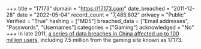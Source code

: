 +++
title = "17173"
domain = "https://17173.com"
date_breached = "2011-12-28"
date = "2022-05-04"
record_count = "7,485,802"
privacy = "Public"
Verified = "True"
hashing = ["MD5"]
breached_data = ["Email addresses", "Passwords", "Usernames"]
categories = ["Gaming"]
acknowledged = "No"
+++
In late 2011, <a href="https://news.softpedia.com/news/China-Investigates-Hacking-Operations-That-Exposed-100-Million-Users-244312.shtml" target="_blank" rel="noopener">a series of data breaches in China affected up to 100 million users</a>, including 7.5 million from the gaming site known as 17173.
